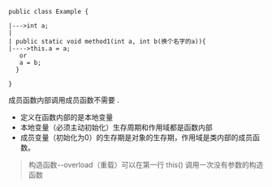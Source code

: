 ```  
public class Example {

|--->int a;
|
| public static void method1(int a, int b(换个名字的a)){
|---->this.a = a;
   or 
   a = b;
  } 
  
}  
```  
成员函数内部调用成员函数不需要 .  

* 定义在函数内部的是本地变量  
* 本地变量（必须主动初始化）生存周期和作用域都是函数内部  
* 成员变量（初始化为0）的生存期是对象的生存期，作用域是类内部的成员函数。
> 构造函数--overload（重载）可以在第一行 this() 调用一次没有参数的构造函数  
